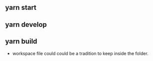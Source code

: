 
## yarn start
## yarn develop
## yarn build

  - workspace file could could be a tradition to keep inside the folder.

